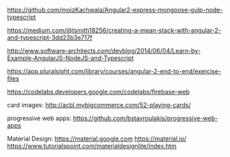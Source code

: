 ﻿https://github.com/moizKachwala/Angular2-express-mongoose-gulp-node-typescript

https://medium.com/@tsmith18256/creating-a-mean-stack-with-angular-2-and-typescript-3dd23b3e717f

http://www.software-architects.com/devblog/2014/06/04/Learn-by-Example-AngularJS-NodeJS-and-Typescript

https://app.pluralsight.com/library/courses/angular-2-end-to-end/exercise-files

https://codelabs.developers.google.com/codelabs/firebase-web

card images: http://acbl.mybigcommerce.com/52-playing-cards/

progressive web apps: https://github.com/bstavroulakis/progressive-web-apps

Material Design: 
https://material.google.com
https://material.io/
https://www.tutorialspoint.com/materialdesignlite/index.htm


